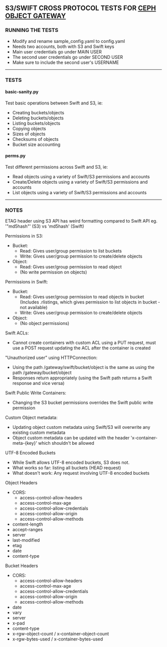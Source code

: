 ## S3/SWIFT CROSS PROTOCOL TESTS FOR [CEPH OBJECT GATEWAY](http://ceph.com/docs/next/radosgw/) ##


### RUNNING THE TESTS ###

*   Modify and rename sample_config.yaml to config.yaml
*   Needs two accounts, both with S3 and Swift keys
*   Main user credentials go under MAIN USER
*   The second user credentials go under SECOND USER
*   Make sure to include the second user's USERNAME

---

### TESTS ###

#### basic-sanity.py ####

Test basic operations between Swift and S3, ie:
*   Creating buckets/objects
*   Deleting buckets/objects
*   Listing buckets/objects
*   Copying objects
*   Sizes of objects
*   Checksums of objects
*   Bucket size accounting


#### perms.py ####

Test different permissions across Swift and S3, ie:
*   Read objects using a variety of Swift/S3 permissions and accounts
*   Create/Delete objects using a variety of Swift/S3 permissions and accounts
*   List objects using a variety of Swift/S3 permissions and accounts

---

### NOTES ###

ETAG header using S3 API has weird formatting compared to Swift API
eg. '"md5hash"' (S3) vs 'md5hash' (Swift)

Permissions in S3:
*   Bucket:
    *   Read: Gives user/group permission to list buckets
    *   Write: Gives user/group permission to create/delete objects
*   Object:
    *   Read: Gives user/group permission to read object
    *   (No write permission on objects)

Permissions in Swift:
*   Bucket:
    *   Read: Gives user/group permission to read objects in bucket
            (Includes .rlistings, which gives permission to list objects
            in bucket - not available)
    *   Write: Gives user/group permission to create/delete objects
*   Object:
    *   (No object permissions)

Swift ACLs:
*   Cannot create containers with custom ACL using a PUT request,
        must use a POST request updating the ACL after the container
        is created

"Unauthorized user" using HTTPConnection:
*   Using the path /gateway/swift/bucket/object is the same as
        using the path /gateway/bucket/object
*   Responses return appropriately (using the Swift path returns
        a Swift response and vice versa)

Swift Public Write Containers:
*   Changing the S3 bucket permissions overrides the Swift
        public write permission

Custom Object metadata:
*   Updating object custom metadata using Swift/S3 will overwrite any
        existing custom metadata
*   Object custom metadata can be updated with the header
        'x-container-meta-{key}' which shouldn't be allowed

UTF-8 Encoded Buckets
*   While Swift allows UTF-8 encoded buckets, S3 does not.
*   What works so far: listing all buckets (HEAD request)
*   What doesn't work: Any request involving UTF-8 encoded buckets

Object Headers
*   CORS:
    *   access-control-allow-headers
    *   access-control-max-age
    *   access-control-allow-credentials
    *   access-control-allow-origin
    *   access-control-allow-methods
*    content-length
*    accept-ranges
*    server
*    last-modified
*    etag
*    date
*    content-type

Bucket Headers
*   CORS:
    *   access-control-allow-headers
    *   access-control-max-age
    *   access-control-allow-credentials
    *   access-control-allow-origin
    *   access-control-allow-methods
*    date
*    vary
*    server
*    x-pad
*    content-type
*    x-rgw-object-count / x-container-object-count
*    x-rgw-bytes-used / x-container-bytes-used